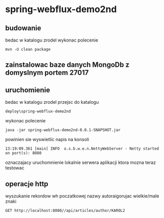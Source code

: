 # spring-webflux-demo2nd

## budowanie
bedac w katalogu zrodel wykonac polecenie

```
mvn -U clean package
```

## zainstalowac baze danych MongoDb z domyslnym portem 27017

## uruchomienie
bedac w katalogu zrodel przejsc do katalogu

```
deploy\spring-webflux-demo2nd
```

wykonac polecenie

```
java -jar spring-webflux-demo2nd-0.0.1-SNAPSHOT.jar
```

powinien sie wyswietlic napis na konsoli

```
13:19:09.361 [main] INFO  o.s.b.w.e.n.NettyWebServer - Netty started on port(s): 8080
```

oznaczajacy uruchomnienie lokalnie serwera aplikacji ktora mozna teraz
testowac

## operacje http

wyszukanie rekordow wh poczatkowej nazwy autoraigorujac wielkie/male znaki
```
GET http://localhost:8080//api/articles/author/KAROL2
```
